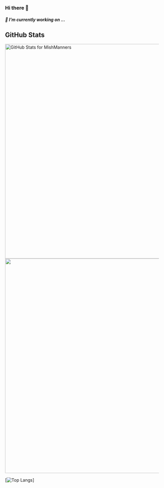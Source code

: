 ### Hi there 👋
##### 🤔 I’m currently working on ...

<!--
**du2279664786/du2279664786** is a ✨ _special_ ✨ repository because its `README.md` (this file) appears on your GitHub profile.

Here are some ideas to get you started:

- 🔭 I’m currently working on ...
- 🌱 I’m currently learning ...
- 👯 I’m looking to collaborate on ...
- 🤔 I’m looking for help with ...
- 💬 Ask me about ...
- 📫 How to reach me: ...
- 😄 Pronouns: ...
- ⚡ Fun fact: ...


![Anurag's GitHub stats](https://github-readme-stats.vercel.app/api?username=du2279664786&theme=cobalt2&show_icons=true)
![Streak stats](https://github-readme-streak-stats.herokuapp.com/?user=du2279664786&show_icons=true&theme=tokyonight)
[![Top Langs](https://github-readme-stats.vercel.app/api/top-langs/?username=du2279664786)]
-->
## GitHub Stats


<img src="https://github-readme-stats.vercel.app/api?username=du2279664786&show_icons=true&include_all_commits=true&count_private=true&theme=jolly&layout=compact" alt="GitHub Stats for MishManners" width="700">

<img src="https://github-readme-streak-stats.herokuapp.com?user=du2279664786&theme=jolly" width="700">

[![Top Langs](https://github-readme-stats.vercel.app/api/top-langs/?username=du2279664786)]
